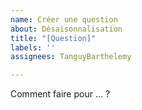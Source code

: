 ```yaml
---
name: Créer une question
about: Désaisonnalisation
title: "[Question]"
labels: ''
assignees: TanguyBarthelemy

---
```


Comment faire pour ... ?

